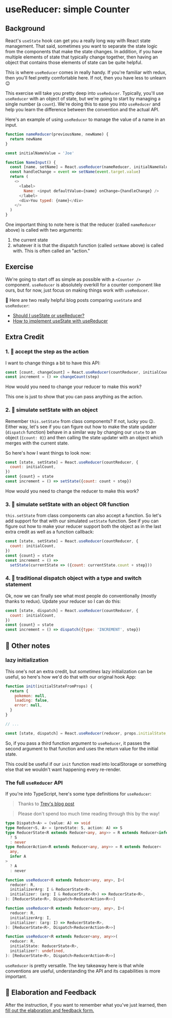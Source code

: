 # useReducer: simple Counter

## Background

React's `useState` hook can get you a really long way with React state
management. That said, sometimes you want to separate the state logic from the
components that make the state changes. In addition, if you have multiple
elements of state that typically change together, then having an object that
contains those elements of state can be quite helpful.

This is where `useReducer` comes in really handy. If you're familiar with redux,
then you'll feel pretty comfortable here. If not, then you have less to unlearn
😉

This exercise will take you pretty deep into `useReducer`. Typically, you'll use
`useReducer` with an object of state, but we're going to start by managing a
single number (a `count`). We're doing this to ease you into `useReducer` and
help you learn the difference between the convention and the actual API.

Here's an example of using `useReducer` to manage the value of a name in an
input.

```javascript
function nameReducer(previousName, newName) {
  return newName
}

const initialNameValue = 'Joe'

function NameInput() {
  const [name, setName] = React.useReducer(nameReducer, initialNameValue)
  const handleChange = event => setName(event.target.value)
  return (
    <>
      <label>
        Name: <input defaultValue={name} onChange={handleChange} />
      </label>
      <div>You typed: {name}</div>
    </>
  )
}
```

One important thing to note here is that the reducer (called `nameReducer`
above) is called with two arguments:

1. the current state
2. whatever it is that the dispatch function (called `setName` above) is called
   with. This is often called an "action."

## Exercise

We're going to start off as simple as possible with a `<Counter />` component.
`useReducer` is absolutely overkill for a counter component like ours, but for
now, just focus on making things work with `useReducer`.

📜 Here are two really helpful blog posts comparing `useState` and `useReducer`:

- [Should I useState or useReducer?](https://kentcdodds.com/blog/should-i-usestate-or-usereducer)
- [How to implement useState with useReducer](https://kentcdodds.com/blog/how-to-implement-usestate-with-usereducer)

## Extra Credit

### 1. 💯 accept the step as the action

I want to change things a bit to have this API:

```javascript
const [count, changeCount] = React.useReducer(countReducer, initialCount)
const increment = () => changeCount(step)
```

How would you need to change your reducer to make this work?

This one is just to show that you can pass anything as the action.

### 2. 💯 simulate setState with an object

Remember `this.setState` from class components? If not, lucky you 😉. Either
way, let's see if you can figure out how to make the state updater (`dispatch`
function) behave in a similar way by changing our `state` to an object
(`{count: 0}`) and then calling the state updater with an object which merges
with the current state.

So here's how I want things to look now:

```javascript
const [state, setState] = React.useReducer(countReducer, {
  count: initialCount,
})
const {count} = state
const increment = () => setState({count: count + step})
```

How would you need to change the reducer to make this work?

### 3. 💯 simulate setState with an object OR function

`this.setState` from class components can also accept a function. So let's add
support for that with our simulated `setState` function. See if you can figure
out how to make your reducer support both the object as in the last extra credit
as well as a function callback:

```javascript
const [state, setState] = React.useReducer(countReducer, {
  count: initialCount,
})
const {count} = state
const increment = () =>
  setState(currentState => ({count: currentState.count + step}))
```

### 4. 💯 traditional dispatch object with a type and switch statement

Ok, now we can finally see what most people do conventionally (mostly thanks to
redux). Update your reducer so I can do this:

```javascript
const [state, dispatch] = React.useReducer(countReducer, {
  count: initialCount,
})
const {count} = state
const increment = () => dispatch({type: 'INCREMENT', step})
```

## 🦉 Other notes

### lazy initialization

This one's not an extra credit, but _sometimes_ lazy initialization can be
useful, so here's how we'd do that with our original hook App:

```javascript
function init(initialStateFromProps) {
  return {
    pokemon: null,
    loading: false,
    error: null,
  }
}

// ...

const [state, dispatch] = React.useReducer(reducer, props.initialState, init)
```

So, if you pass a third function argument to `useReducer`, it passes the second
argument to that function and uses the return value for the initial state.

This could be useful if our `init` function read into localStorage or something
else that we wouldn't want happening every re-render.

### The full `useReducer` API

If you're into TypeScript, here's some type definitions for `useReducer`:

> Thanks to [Trey's blog post](https://levelup.gitconnected.com/db1858d1fb9c)

> Please don't spend too much time reading through this by the way!

```typescript
type Dispatch<A> = (value: A) => void
type Reducer<S, A> = (prevState: S, action: A) => S
type ReducerState<R extends Reducer<any, any>> = R extends Reducer<infer S, any>
  ? S
  : never
type ReducerAction<R extends Reducer<any, any>> = R extends Reducer<
  any,
  infer A
>
  ? A
  : never

function useReducer<R extends Reducer<any, any>, I>(
  reducer: R,
  initializerArg: I & ReducerState<R>,
  initializer: (arg: I & ReducerState<R>) => ReducerState<R>,
): [ReducerState<R>, Dispatch<ReducerAction<R>>]

function useReducer<R extends Reducer<any, any>, I>(
  reducer: R,
  initializerArg: I,
  initializer: (arg: I) => ReducerState<R>,
): [ReducerState<R>, Dispatch<ReducerAction<R>>]

function useReducer<R extends Reducer<any, any>>(
  reducer: R,
  initialState: ReducerState<R>,
  initializer?: undefined,
): [ReducerState<R>, Dispatch<ReducerAction<R>>]
```

`useReducer` is pretty versatile. The key takeaway here is that while
conventions are useful, understanding the API and its capabilities is more
important.

## 🦉 Elaboration and Feedback

<div>
<span>After the instruction, if you want to remember what you've just learned, then </span>
<a rel="noopener noreferrer" target="_blank" href="https://ws.kcd.im/?ws=Advanced%20React%20Hooks%20%F0%9F%94%A5&e=01%3A%20useReducer%3A%20simple%20Counter&em=jonas.hellgren%40pricerunner.com">
  fill out the elaboration and feedback form.
</a>
</div>
